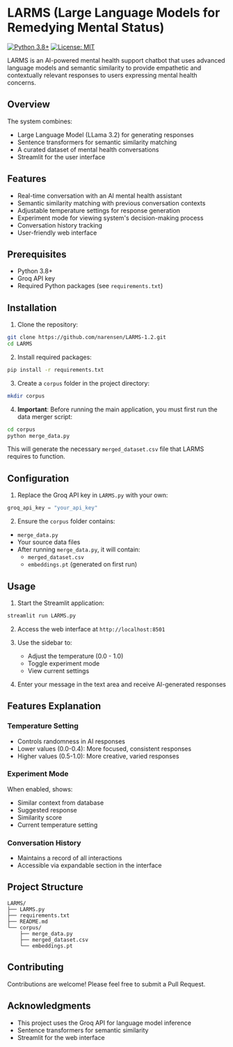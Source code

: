 # LARMS (Large Language Models for Remedying Mental Status)
[![Python 3.8+](https://img.shields.io/badge/python-3.8+-blue.svg)](https://www.python.org/downloads/release/python-380/)
[![License: MIT](https://img.shields.io/badge/License-MIT-yellow.svg)](https://opensource.org/licenses/MIT)

LARMS is an AI-powered mental health support chatbot that uses advanced language models and semantic similarity to provide empathetic and contextually relevant responses to users expressing mental health concerns.

## Overview

The system combines:
- Large Language Model (LLama 3.2) for generating responses
- Sentence transformers for semantic similarity matching
- A curated dataset of mental health conversations
- Streamlit for the user interface

## Features

- Real-time conversation with an AI mental health assistant
- Semantic similarity matching with previous conversation contexts
- Adjustable temperature settings for response generation
- Experiment mode for viewing system's decision-making process
- Conversation history tracking
- User-friendly web interface

## Prerequisites

- Python 3.8+
- Groq API key
- Required Python packages (see `requirements.txt`)

## Installation

1. Clone the repository:
```bash
git clone https://github.com/narensen/LARMS-1.2.git
cd LARMS
```

2. Install required packages:
```bash
pip install -r requirements.txt
```

3. Create a `corpus` folder in the project directory:
```bash
mkdir corpus
```

4. **Important**: Before running the main application, you must first run the data merger script:
```bash
cd corpus
python merge_data.py
```
This will generate the necessary `merged_dataset.csv` file that LARMS requires to function.

## Configuration

1. Replace the Groq API key in `LARMS.py` with your own:
```python
groq_api_key = "your_api_key"
```

2. Ensure the `corpus` folder contains:
- `merge_data.py`
- Your source data files
- After running `merge_data.py`, it will contain:
  - `merged_dataset.csv`
  - `embeddings.pt` (generated on first run)

## Usage

1. Start the Streamlit application:
```bash
streamlit run LARMS.py
```

2. Access the web interface at `http://localhost:8501`

3. Use the sidebar to:
   - Adjust the temperature (0.0 - 1.0)
   - Toggle experiment mode
   - View current settings

4. Enter your message in the text area and receive AI-generated responses

## Features Explanation

### Temperature Setting
- Controls randomness in AI responses
- Lower values (0.0-0.4): More focused, consistent responses
- Higher values (0.5-1.0): More creative, varied responses

### Experiment Mode
When enabled, shows:
- Similar context from database
- Suggested response
- Similarity score
- Current temperature setting

### Conversation History
- Maintains a record of all interactions
- Accessible via expandable section in the interface

## Project Structure

```
LARMS/
├── LARMS.py              
├── requirements.txt      
├── README.md            
└── corpus/
    ├── merge_data.py    
    ├── merged_dataset.csv 
    └── embeddings.pt    
```

## Contributing

Contributions are welcome! Please feel free to submit a Pull Request.


## Acknowledgments

- This project uses the Groq API for language model inference
- Sentence transformers for semantic similarity
- Streamlit for the web interface
